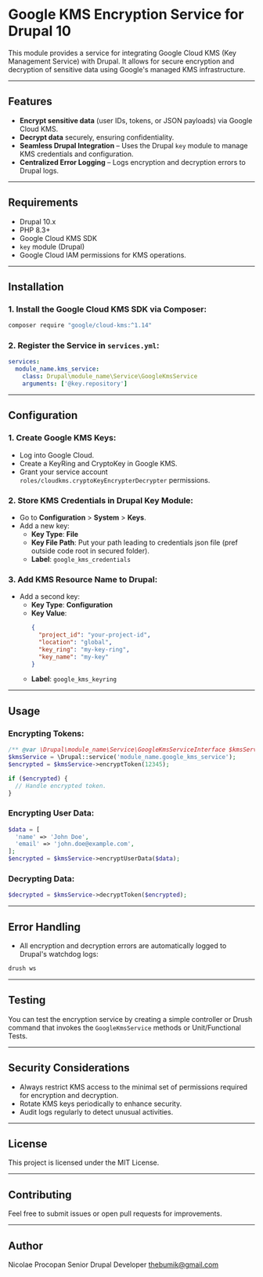 
# Google KMS Encryption Service for Drupal 10

This module provides a service for integrating Google Cloud KMS (Key Management Service) with Drupal. It allows for secure encryption and decryption of sensitive data using Google's managed KMS infrastructure.

---

## Features
- **Encrypt sensitive data** (user IDs, tokens, or JSON payloads) via Google Cloud KMS.
- **Decrypt data** securely, ensuring confidentiality.
- **Seamless Drupal Integration** – Uses the Drupal `key` module to manage KMS credentials and configuration.
- **Centralized Error Logging** – Logs encryption and decryption errors to Drupal logs.

---

## Requirements
- Drupal 10.x
- PHP 8.3+
- Google Cloud KMS SDK
- `key` module (Drupal)
- Google Cloud IAM permissions for KMS operations.

---

## Installation

### 1. Install the Google Cloud KMS SDK via Composer:
```bash
composer require "google/cloud-kms:^1.14"
```

### 2. Register the Service in `services.yml`:
```yaml
services:
  module_name.kms_service:
    class: Drupal\module_name\Service\GoogleKmsService
    arguments: ['@key.repository']
```

---

## Configuration

### 1. Create Google KMS Keys:
- Log into Google Cloud.
- Create a KeyRing and CryptoKey in Google KMS.
- Grant your service account `roles/cloudkms.cryptoKeyEncrypterDecrypter` permissions.

### 2. Store KMS Credentials in Drupal Key Module:
- Go to **Configuration** > **System** > **Keys**.
- Add a new key:
  - **Key Type**: **File**
  - **Key File Path**: Put your path leading to credentials json file (pref outside code root in secured folder).
  - **Label**: `google_kms_credentials`

### 3. Add KMS Resource Name to Drupal:
- Add a second key:
  - **Key Type**: **Configuration**
  - **Key Value**:
    ```json
    {
      "project_id": "your-project-id",
      "location": "global",
      "key_ring": "my-key-ring",
      "key_name": "my-key"
    }
    ```
  - **Label**: `google_kms_keyring`

---

## Usage

### Encrypting Tokens:
```php
/** @var \Drupal\module_name\Service\GoogleKmsServiceInterface $kmsService */
$kmsService = \Drupal::service('module_name.google_kms_service');
$encrypted = $kmsService->encryptToken(12345);

if ($encrypted) {
  // Handle encrypted token.
}
```

### Encrypting User Data:
```php
$data = [
  'name' => 'John Doe',
  'email' => 'john.doe@example.com',
];
$encrypted = $kmsService->encryptUserData($data);
```

### Decrypting Data:
```php
$decrypted = $kmsService->decryptToken($encrypted);
```

---

## Error Handling
- All encryption and decryption errors are automatically logged to Drupal's watchdog logs:
```bash
drush ws
```

---

## Testing
You can test the encryption service by creating a simple controller or Drush command that invokes the `GoogleKmsService` methods or Unit/Functional Tests.

---

## Security Considerations
- Always restrict KMS access to the minimal set of permissions required for encryption and decryption.
- Rotate KMS keys periodically to enhance security.
- Audit logs regularly to detect unusual activities.

---

## License
This project is licensed under the MIT License.

---

## Contributing
Feel free to submit issues or open pull requests for improvements.

---

## Author
Nicolae Procopan
Senior Drupal Developer
thebumik@gmail.com
